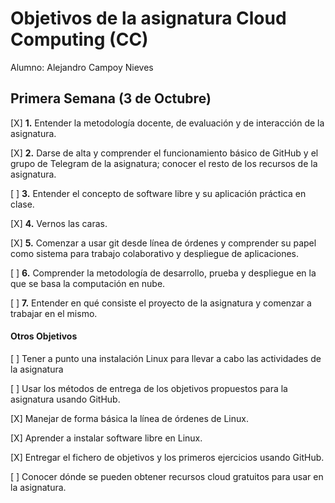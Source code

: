 # Objetivos de la asignatura Cloud Computing (CC)

Alumno: Alejandro Campoy Nieves

## Primera Semana (3 de Octubre)

[X] **1.** Entender la metodología docente, de evaluación y de interacción de la asignatura.

[X] **2.** Darse de alta y comprender el funcionamiento básico de GitHub y el grupo de Telegram de la asignatura; conocer el resto de los recursos de la asignatura.

[ ] **3.** Entender el concepto de software libre y su aplicación práctica en clase.

[X] **4.** Vernos las caras.

[X] **5.** Comenzar a usar git desde línea de órdenes y comprender su papel como sistema para trabajo colaborativo y despliegue de aplicaciones.

[ ] **6.** Comprender la metodología de desarrollo, prueba y despliegue en la que se basa la computación en nube.

[ ] **7.** Entender en qué consiste el proyecto de la asignatura y comenzar a trabajar en el mismo.

#### Otros Objetivos

[ ] Tener a punto una instalación Linux para llevar a cabo las actividades de la asignatura

[ ] Usar los métodos de entrega de los objetivos propuestos para la asignatura usando GitHub.

[X] Manejar de forma básica la línea de órdenes de Linux.

[X] Aprender a instalar software libre en Linux.

[X] Entregar el fichero de objetivos y los primeros ejercicios usando GitHub.

[ ] Conocer dónde se pueden obtener recursos cloud gratuitos para usar en la asignatura.
